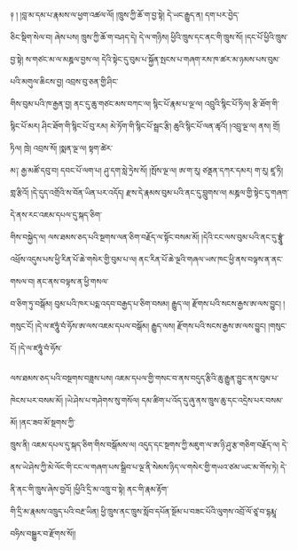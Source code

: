 ﻿  
༈   ། །བླ་མ་དམ་པ་རྣམས་ལ་ཕྱག་འཚལ་ལོ། །ཁྲུས་ཀྱི་ཆོ་ག་བྱ་སྟེ། དེ་ཡང་རྒྱུད་ན། དག་པར་བྱེད་  
ཅིང་སྡིག་སེལ་བ། ཞེས་པས། ཁྲུས་ཀྱི་ཆོ་ག་བཤད་དེ། དེ་ལ་གཉིས། ཕྱིའི་ཁྲུས་དང་ནང་གི་ཁྲུས་སོ། །དང་པོ་ཕྱིའི་ཁྲུས་བྱ་སྟེ། ས་གཙང་མ་ལ་མཎྜལ་བྱས་ལ། དེའི་སྟེང་དུ་བུམ་པ་སྐྱོན་སྤངས་པ་གཞག་རས་ཁ་ཚར་མ་ཉམས་པས་བུམ་པའི་མགུལ་ཆིངས་བྱ། འབྲས་བུ་ཅན་གྱི་ཤིང་  
གིས་བུམ་པའི་ཁ་རྒྱན་བྱ། ནང་དུ་ཆུ་གཙང་མས་བཀང་ལ། སྙིང་པོ་རྣམ་པ་ལྔ་ལ། འབྲུའི་སྙིང་པོ་ཏིལ། རྩི་ཐོག་གི་སྙིང་པོ་མར། ཤིང་ཐོག་གི་སྙིང་པོ་བུ་རམ། མེ་ཏོག་གི་སྙིང་པོ་སྦྲང་རྩི། ཆུའི་སྙིང་པོ་ལན་ཚྭའོ། །འབྲུ་ལྔ་ལ། ནས། གྲོ། ཏིལ། ཁྲེ། འབྲས་སོ། །སྨན་ལྔ་ལ། སྟག་ཚེར་  
མ༑ རྒྱ་མཚོ་དབུ་བ། དབང་པོ་ལག་པ། ཤུ་དག་སླེ་ཏྲེས་སོ། །སྤོས་ལྔ་ལ། ཨ་ག་རུ། ཙནྡན་དཀར་དམར། ག་རུ། ཛཱ་ཏི། གླ་རྩིའོ། །དེ་དུད་འགྲོའི་ས་བོན་ཡིན་པར་འདོད། རྫས་དེ་རྣམས་བུམ་པའི་ནང་དུ་བླུགས་ལ། མཎྜལ་གྱི་སྟེང་དུ་གཞག་དེ་ནས་རང་འཇམ་དཔལ་དུ་སྐད་ཅིག་  
གིས་བསྐྱེད་ལ། ལས་ཐམས་ཅད་པའི་སྔགས་ལན་ཅིག་བརྗོད་ལ་སྟོང་བསམ་མོ། །དེའི་ངང་ལས་བུམ་པའི་ནང་དུ་བྷྲཱུཾ་འཕྲོས་འདུས་པས་ཕྱི་རིན་པོ་ཆེ་གསེར་གྱི་བུམ་པ་ལ། ནང་རིན་པོ་ཆེ་ལྔའི་གཞལ་ཡས་ཁང་ཕྱི་ནས་བལྟས་ན་ནང་གསལ་བ། ནང་ནས་བལྟས་ན་ཕྱི་གསལ་  
བ་ཅིག་ཏུ་བསྒོམ། བུམ་པའི་ཁར་པདྨ་འདབ་བརྒྱད་པ་ཅིག་བསམ། རྒྱུད་ལ། རྫོགས་པའི་སངས་རྒྱས་ཨ་ལས་བྱུང། །གསུང་ངོ། །དེ་ལ་ཛཧཱུཾ་བཾ་ཧོས་ཨ་ལས་འཇམ་དཔལ་བསྒོམ། རྒྱུད་ལས། རྫོགས་པའི་སངས་རྒྱས་ཨ་ལས་བྱུང། །གསུང་ངོ། །དེ་ལ་ཛཧཱུཾ་བཾ་ཧོས་  
  
ལས་ཐམས་ཅད་པའི་བསྔགས་བཟླས་པས། འཇམ་དཔལ་གྱི་གསང་བ་ནས་བདུད་རྩིའི་ཆུ་རྒྱུན་བྱུང་ནས་བུམ་པ་ཁེངས་པར་བསམ་མོ། །ཡེ་ཤེས་པ་གཤེགས་སུ་གསོལ། དམ་ཚིག་པ་འོད་དུ་ཞུ་ནས་ཁྲུས་ཆུ་དང་འདྲེས་པར་བསམ་མོ། །ནང་ཟབ་མོ་སྔགས་ཀྱི་  
ཁྲུས་ནི། འཇམ་དཔལ་དུ་སྐད་ཅིག་གིས་བསྒོམས་ལ། འདུད་དང་སྔགས་ཀྱི་མཇུག་ལ་ཨ་ཉི་ཤུ་རྩ་གཅིག་བརྗོད་ལ། དེ་ནས་ཡེ་ཤེས་ཀྱི་མེ་ལོང་གི་ངང་ལ་གཞག་པས་སྒྲིབ་པ་ལྔ་ནི་སེམས་ཉིད་ལ་གསེར་གྱི་གཡའ་ཙམ་ཡང་མ་གོས་ཏེ། དེ་ནི་ནང་གི་ཁྲུས་ཞེས་བྱའོ། །ཕྱིའི་དྲི་མ་འཁྲུ་བ་སྟེ། ནང་གི་རྣམ་རྟོག་  
གི་དྲི་མ་རྣམས་འཁྲུད་པའི་བརྔ་ཡིན། ཕྱི་ཁྲུས་ནང་ཁྲུས་སློབ་དཔོན་སྔོམ་པ་བཟང་པོའི་ལུགས་འབྲོ་ལོ་ཙཱ་བ་དྷརྨཱ་བཧིས་བསྒྱུར་བ་རྫོགས་སོ།།  
  
  
